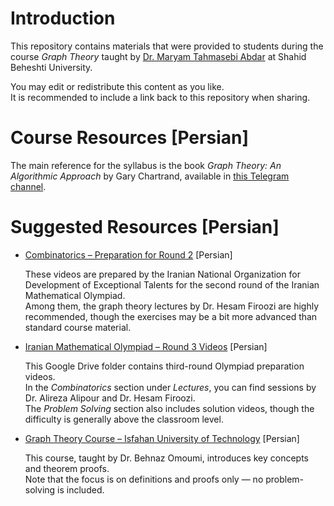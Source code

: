 # Introduction
This repository contains materials that were provided to students during the course *Graph Theory* taught by [Dr. Maryam Tahmasebi Abdar](https://scholar.google.com/citations?user=GAmey8oAAAAJ&hl=en) at Shahid Beheshti University.  

You may edit or redistribute this content as you like.  
It is recommended to include a link back to this repository when sharing.  


# Course Resources [Persian]
The main reference for the syllabus is the book *Graph Theory: An Algorithmic Approach* by Gary Chartrand, available in [this Telegram channel](https://t.me/academicdata).  

# Suggested Resources [Persian]
- [Combinatorics – Preparation for Round 2](https://maktabkhooneh.org/course/%D8%AA%D8%B1%DA%A9%DB%8C%D8%A8%DB%8C%D8%A7%D8%AA-%D8%A2%D9%85%D8%A7%D8%AF%DA%AF%DB%8C-%D9%85%D8%B1%D8%AD%D9%84%D9%87-%DB%B2-mk158/#chapter) [Persian]  

  These videos are prepared by the Iranian National Organization for Development of Exceptional Talents for the second round of the Iranian Mathematical Olympiad.  
  Among them, the graph theory lectures by Dr. Hesam Firoozi are highly recommended, though the exercises may be a bit more advanced than standard course material.  

- [Iranian Mathematical Olympiad – Round 3 Videos](https://drive.google.com/drive/folders/1nQPCiQNcXYcfq9vMToFRSK6nHBia7P_N) [Persian]  

  This Google Drive folder contains third-round Olympiad preparation videos.  
  In the *Combinatorics* section under *Lectures*, you can find sessions by Dr. Alireza Alipour and Dr. Hesam Firoozi.  
  The *Problem Solving* section also includes solution videos, though the difficulty is generally above the classroom level.  

- [Graph Theory Course – Isfahan University of Technology](https://maktabkhooneh.org/course/%D8%A2%D9%85%D9%88%D8%B2%D8%B4-%D8%B1%D8%A7%DB%8C%DA%AF%D8%A7%D9%86-%D9%86%D8%B8%D8%B1%DB%8C%D9%87-%DA%AF%D8%B1%D8%A7%D9%81-mk1076/) [Persian]  

  This course, taught by Dr. Behnaz Omoumi, introduces key concepts and theorem proofs.  
  Note that the focus is on definitions and proofs only — no problem-solving is included.  
